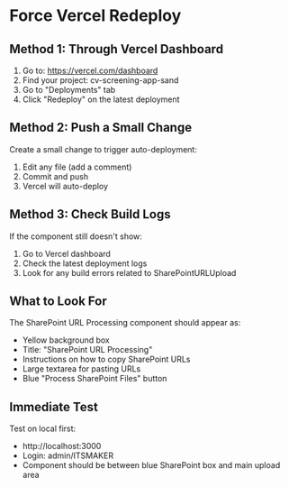 # Force Vercel Redeploy

## Method 1: Through Vercel Dashboard
1. Go to: https://vercel.com/dashboard
2. Find your project: cv-screening-app-sand
3. Go to "Deployments" tab
4. Click "Redeploy" on the latest deployment

## Method 2: Push a Small Change
Create a small change to trigger auto-deployment:

1. Edit any file (add a comment)
2. Commit and push
3. Vercel will auto-deploy

## Method 3: Check Build Logs
If the component still doesn't show:
1. Go to Vercel dashboard
2. Check the latest deployment logs
3. Look for any build errors related to SharePointURLUpload

## What to Look For
The SharePoint URL Processing component should appear as:
- Yellow background box
- Title: "SharePoint URL Processing"
- Instructions on how to copy SharePoint URLs
- Large textarea for pasting URLs
- Blue "Process SharePoint Files" button

## Immediate Test
Test on local first:
- http://localhost:3000
- Login: admin/ITSMAKER
- Component should be between blue SharePoint box and main upload area